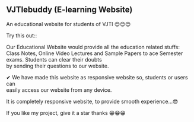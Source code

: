 ## VJTIebuddy (E-learning Website)
An educational website for students of VJTI 😊😊😊  



Try this out::  


Our Educational Website would provide all the education related stuffs:  
Class Notes, Online Video Lectures and Sample Papers to ace Semester exams. Students can clear their doubts  
by sending their questions to our website.  
  
✔ We have made this website as responsive website so, students or users can  
   easily access our website from  any device.  
   
It is completely responsive website, to provide smooth experience...😎  

If you like my project, give it a star thanks  😁😁😁
